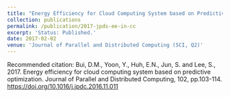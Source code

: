 ```yaml
---
title: "Energy Efficiency for Cloud Computing System based on Predictive Optimization."
collection: publications
permalink: /publication/2017-jpds-ee-in-cc
excerpt: 'Status: Published.'
date: 2017-02-02
venue: 'Journal of Parallel and Distributed Computing (SCI, Q2)'
---
```

Recommended citation: Bui, D.M., Yoon, Y., Huh, E.N., Jun, S. and Lee, S., 2017. Energy efficiency for cloud computing system based on predictive optimization. Journal of Parallel and Distributed Computing, 102, pp.103-114. https://doi.org/10.1016/j.jpdc.2016.11.011
